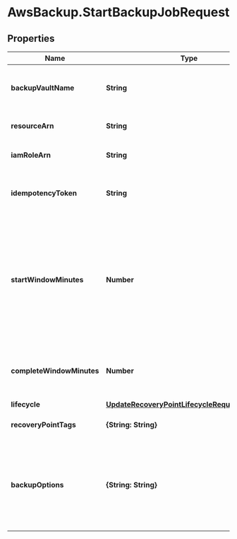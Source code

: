 # AwsBackup.StartBackupJobRequest

## Properties

Name | Type | Description | Notes
------------ | ------------- | ------------- | -------------
**backupVaultName** | **String** | The name of a logical container where backups are stored. Backup vaults are identified by names that are unique to the account used to create them and the Amazon Web Services Region where they are created. They consist of lowercase letters, numbers, and hyphens. | 
**resourceArn** | **String** | An Amazon Resource Name (ARN) that uniquely identifies a resource. The format of the ARN depends on the resource type. | 
**iamRoleArn** | **String** | Specifies the IAM role ARN used to create the target recovery point; for example, &lt;code&gt;arn:aws:iam::123456789012:role/S3Access&lt;/code&gt;. | 
**idempotencyToken** | **String** | A customer-chosen string that you can use to distinguish between otherwise identical calls to &lt;code&gt;StartBackupJob&lt;/code&gt;. Retrying a successful request with the same idempotency token results in a success message with no action taken. | [optional] 
**startWindowMinutes** | **Number** | &lt;p&gt;A value in minutes after a backup is scheduled before a job will be canceled if it doesn&#39;t start successfully. This value is optional, and the default is 8 hours. If this value is included, it must be at least 60 minutes to avoid errors.&lt;/p&gt; &lt;p&gt;During the start window, the backup job status remains in &lt;code&gt;CREATED&lt;/code&gt; status until it has successfully begun or until the start window time has run out. If within the start window time Backup receives an error that allows the job to be retried, Backup will automatically retry to begin the job at least every 10 minutes until the backup successfully begins (the job status changes to &lt;code&gt;RUNNING&lt;/code&gt;) or until the job status changes to &lt;code&gt;EXPIRED&lt;/code&gt; (which is expected to occur when the start window time is over).&lt;/p&gt; | [optional] 
**completeWindowMinutes** | **Number** | A value in minutes during which a successfully started backup must complete, or else Backup will cancel the job. This value is optional. This value begins counting down from when the backup was scheduled. It does not add additional time for &lt;code&gt;StartWindowMinutes&lt;/code&gt;, or if the backup started later than scheduled. | [optional] 
**lifecycle** | [**UpdateRecoveryPointLifecycleRequestLifecycle**](UpdateRecoveryPointLifecycleRequestLifecycle.md) |  | [optional] 
**recoveryPointTags** | **{String: String}** | To help organize your resources, you can assign your own metadata to the resources that you create. Each tag is a key-value pair. | [optional] 
**backupOptions** | **{String: String}** | &lt;p&gt;Specifies the backup option for a selected resource. This option is only available for Windows Volume Shadow Copy Service (VSS) backup jobs.&lt;/p&gt; &lt;p&gt;Valid values: Set to &lt;code&gt;\&quot;WindowsVSS\&quot;:\&quot;enabled\&quot;&lt;/code&gt; to enable the &lt;code&gt;WindowsVSS&lt;/code&gt; backup option and create a Windows VSS backup. Set to &lt;code&gt;\&quot;WindowsVSS\&quot;\&quot;disabled\&quot;&lt;/code&gt; to create a regular backup. The &lt;code&gt;WindowsVSS&lt;/code&gt; option is not enabled by default.&lt;/p&gt; | [optional] 


